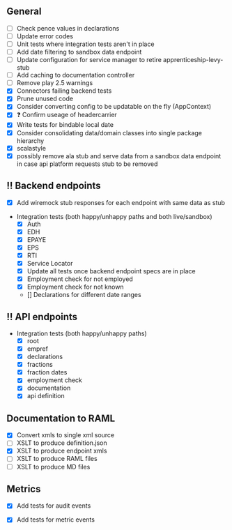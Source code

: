 
## General

- [ ] Check pence values in declarations
- [ ] Update error codes
- [ ] Unit tests where integration tests aren't in place
- [ ] Add date filtering to sandbox data endpoint
- [ ] Update configuration for service manager to retire apprenticeship-levy-stub
- [ ] Add caching to documentation controller
- [ ] Remove play 2.5 warnings
- [x] Connectors failing backend tests
- [x] Prune unused code
- [x] Consider converting config to be updatable on the fly (AppContext)
- [x] :question: Confirm useage of headercarrier
- [x] Write tests for bindable local date
- [x] Consider consolidating data/domain classes into single package hierarchy
- [x] scalastyle
- [x] possibly remove ala stub and serve data from a sandbox data endpoint in case api platform requests stub to be removed

## :bangbang: Backend endpoints
- [x] Add wiremock stub responses for each endpoint with same data as stub
- Integration tests (both happy/unhappy paths and both live/sandbox)
  - [x] Auth
  - [x] EDH
  - [x] EPAYE
  - [x] EPS
  - [x] RTI
  - [x] Service Locator
  - [x] Update all tests once backend endpoint specs are in place
  - [x] Employment check for not employed
  - [x] Employment check for not known
  - [] Declarations for different date ranges

## :bangbang: API endpoints
- Integration tests (both happy/unhappy paths)
  - [x] root
  - [x] empref
  - [x] declarations
  - [x] fractions
  - [x] fraction dates
  - [x] employment check
  - [x] documentation
  - [x] api definition

## Documentation to RAML
- [x] Convert xmls to single xml source
- [ ] XSLT to produce definition.json
- [x] XSLT to produce endpoint xmls
- [ ] XSLT to produce RAML files
- [ ] XSLT to produce MD files

## Metrics
- [x] Add tests for audit events
- [x] Add tests for metric events

